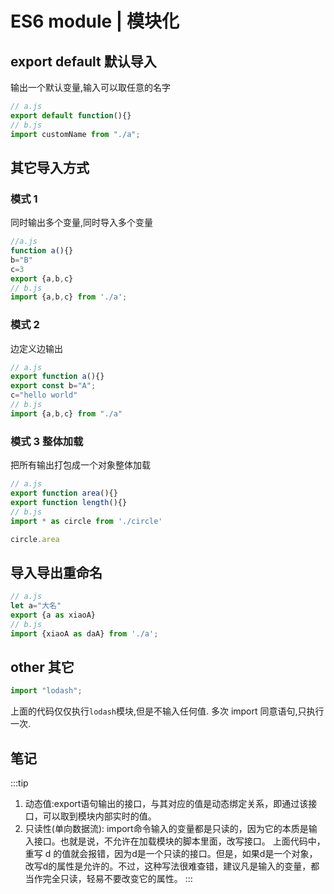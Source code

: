 #  ES6 module | 模块化

## export default 默认导入

输出一个默认变量,输入可以取任意的名字
```js
// a.js
export default function(){}
// b.js
import customName from "./a";
```

## 其它导入方式

### 模式 1

同时输出多个变量,同时导入多个变量
```js
//a.js
function a(){}
b="B"
c=3
export {a,b,c}
// b.js
import {a,b,c} from './a';
```
### 模式 2
边定义边输出
```js
// a.js
export function a(){}
export const b="A";
c="hello world"
// b.js
import {a,b,c} from "./a"
```
### 模式 3 整体加载
把所有输出打包成一个对象整体加载
```js
// a.js
export function area(){}
export function length(){}
// b.js
import * as circle from './circle'

circle.area
```

## 导入导出重命名

```js
// a.js
let a="大名"
export {a as xiaoA}
// b.js
import {xiaoA as daA} from './a';
```
## other 其它

```js
import "lodash";
```

上面的代码仅仅执行`lodash`模块,但是不输入任何值.
多次 import 同意语句,只执行一次.

## 笔记
:::tip
1. 动态值:export语句输出的接口，与其对应的值是动态绑定关系，即通过该接口，可以取到模块内部实时的值。
2. 只读性(单向数据流):
import命令输入的变量都是只读的，因为它的本质是输入接口。也就是说，不允许在加载模块的脚本里面，改写接口。
上面代码中，重写 d 的值就会报错，因为d是一个只读的接口。但是，如果d是一个对象，改写d的属性是允许的。不过，这种写法很难查错，建议凡是输入的变量，都当作完全只读，轻易不要改变它的属性。
:::
